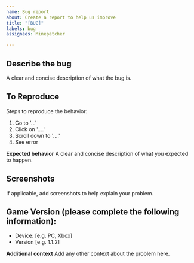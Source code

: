 ```yaml
---
name: Bug report
about: Create a report to help us improve
title: "[BUG]"
labels: bug
assignees: Minepatcher

---
```


## **Describe the bug**
A clear and concise description of what the bug is.

## **To Reproduce**
Steps to reproduce the behavior:
1. Go to '...'
2. Click on '....'
3. Scroll down to '....'
4. See error

**Expected behavior**
A clear and concise description of what you expected to happen.

## **Screenshots**
If applicable, add screenshots to help explain your problem.

## **Game Version (please complete the following information):**
 - Device: [e.g. PC, Xbox]
 - Version [e.g. 1.1.2]

**Additional context**
Add any other context about the problem here.
